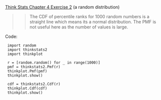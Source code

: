 [Think Stats Chapter 4 Exercise 2](http://greenteapress.com/thinkstats2/html/thinkstats2005.html#toc41) (a random distribution)

>> The CDF of percentile ranks for 1000 random numbers is a straight line which means its a normal distribution. The PMF is not useful here as the number of values is large. 

Code:

     import random
     import thinkstats2
     import thinkplot

     r = [random.random() for _ in range(1000)]
     pmf = thinkstats2.Pmf(r)
     thinkplot.Pmf(pmf)
     thinkplot.show()

     cdf = thinkstats2.Cdf(r)
     thinkplot.Cdf(cdf)
     thinkplot.show()
